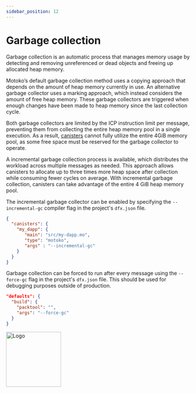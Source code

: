 ```yaml
---
sidebar_position: 12
---
```


# Garbage collection

Garbage collection is an automatic process that manages memory usage by detecting and removing unreferenced or dead objects and freeing up allocated heap memory.

Motoko’s default garbage collection method uses a copying approach that depends on the amount of heap memory currently in use. An alternative garbage collector uses a marking approach, which instead considers the amount of free heap memory. These garbage collectors are triggered when enough changes have been made to heap memory since the last collection cycle.

Both garbage collectors are limited by the ICP instruction limit per message, preventing them from collecting the entire heap memory pool in a single execution. As a result, [canisters](https://internetcomputer.org/docs/building-apps/essentials/canisters) cannot fully utilize the entire 4GiB memory pool, as some free space must be reserved for the garbage collector to operate.

A incremental garbage collection process is available, which distributes the workload across multiple messages as needed. This approach allows canisters to allocate up to three times more heap space after collection while consuming fewer cycles on average. With incremental garbage collection, canisters can take advantage of the entire 4 GiB heap memory pool.

The incremental garbage collector can be enabled by specifying the `--incremental-gc` compiler flag in the project's `dfx.json` file.


```json
{
  "canisters": {
    "my_dapp": {
       "main": "src/my-dapp.mo",
       "type": "motoko",
       "args" : "--incremental-gc"
    }
  }
}
```

Garbage collection can be forced to run after every message using the `--force-gc` flag in the project's `dfx.json` file. This should be used for debugging purposes outside of production.

```json
"defaults": {
  "build": {
    "packtool": "",
    "args": "--force-gc"
  }
}
```


<img src="https://cdn-assets-eu.frontify.com/s3/frontify-enterprise-files-eu/eyJwYXRoIjoiZGZpbml0eVwvYWNjb3VudHNcLzAxXC80MDAwMzA0XC9wcm9qZWN0c1wvNFwvYXNzZXRzXC8zOFwvMTc2XC9jZGYwZTJlOTEyNDFlYzAzZTQ1YTVhZTc4OGQ0ZDk0MS0xNjA1MjIyMzU4LnBuZyJ9:dfinity:9Q2_9PEsbPqdJNAQ08DAwqOenwIo7A8_tCN4PSSWkAM?width=2400" alt="Logo" width="150" height="150" />
